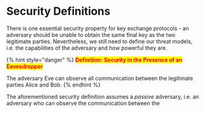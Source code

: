 # Security Definitions

There is one essential security property for key exchange protocols - an adversary should be unable to obtain the same final key as the two legitimate parties. Nevertheless, we still need to define our threat models, i.e. the capabilities of the adversary and how powerful they are.

{% hint style="danger" %}
<mark style="color:red;">**Definition: Security in the Presence of an Eavesdropper**</mark>

The adversary Eve can observe all communication between the legitimate parties Alice and Bob.
{% endhint %}

The aforementioned security definition assumes a _passive_ adversary, i.e. an adversary who can observe the communication between the
